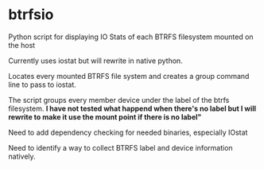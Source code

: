 # btrfsio
Python script for displaying IO Stats of each BTRFS filesystem mounted on the host

Currently uses iostat but will rewrite in native python.

Locates every mounted BTRFS file system and creates a group command line to pass to iostat.

The script groups every member device under the label of the btrfs filesystem.
**I have not tested what happend when there's no label but I will rewrite to make it use the mount point if there is no label"**

Need to add dependency checking for needed binaries, especially IOstat

Need to identify a way to collect BTRFS label and device information natively.


